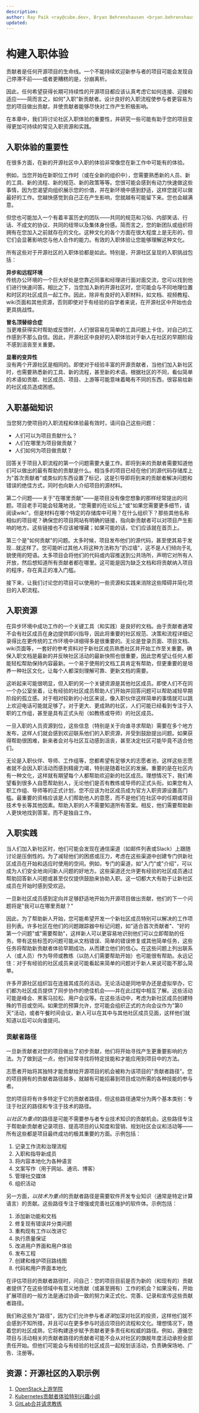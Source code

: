 ```yaml
---
description:
author: Ray Paik <ray@cube.dev>, Bryan Behrenshausen <bryan.behrenshausen@sas.com>, Brian Proffitt <bproffit@redhat.com>
updated:
---
```


# 构建入职体验

贡献者是任何开源项目的生命线。一个不能持续欢迎新参与者的项目可能会发现自己停滞不前——或者更糟糕的是，分崩离析。

因此，任何希望获得长期可持续性的开源项目都应该认真考虑它如何连接、迎接和适应——简而言之，如何"入职"新贡献者。设计良好的入职流程使参与者更容易为您的项目做出贡献，并使贡献者能够尽快对工作产生积极影响。

在本章中，我们将讨论社区入职体验的重要性，并研究一些可能有助于您的项目变得更加可持续的常见入职资源和实践。

## 入职体验的重要性

在很多方面，在新的开源社区中入职的体验非常像您在新工作中可能有的体验。

例如，当您开始在新职位工作时（或在全新的组织中），您需要熟悉新的人员、新的工具、新的流程、新的规范、新的政策等等。您很可能会感到有动力快速做这些事情，因为您渴望向组织展示您的价值，并在新环境中感到舒适，这样您就可以做最好的工作。您越快感觉到自己正在产生影响，您就越有可能留下来。您也会越满意。

但您也可能加入一个有着丰富历史的团队——共同的规范和习俗、内部笑话、行话、不成文的协议、共同的纽带以及集体身份感。简而言之，您的新团队或组织将拥有在您加入之前就存在的文化。这种文化的各个方面在很大程度上是无形的，但它们会显著影响您与他人合作的能力。有效的入职体验让您能够理解这种文化。

所有这些对于开源社区的入职体验都是如此。特别是，开源社区呈现的入职挑战包括：

**异步和远程环境**  
传统办公环境的一个巨大好处是您靠近同事和经理进行面对面交流，您可以找到他们进行快速问答。相比之下，当您加入新的开源社区时，您可能会与不同地理位置和时区的社区成员一起工作。因此，除非有良好的入职材料，如文档、视频教程、wiki页面和其他资源，否则即使对于有经验的自学者来说，在开源社区中开始也会更具挑战性。

**冒名顶替综合症**  
当更难获得实时帮助或反馈时，人们很容易在简单的工具问题上卡住，对自己的工作感到不那么自信。因此，开源社区中良好的入职体验对于新人在社区的早期阶段不感到沮丧至关重要。

**显著的变异性**  
没有两个开源社区是相同的。即使对于经验丰富的开源贡献者，当他们加入新社区时，也需要熟悉新的工具、新的流程，甚至新的术语。根据社区的不同，看似简单的术语如贡献、社区成员、项目、上游等可能意味着略有不同的东西，很容易给新的社区成员造成困惑。

## 入职基础知识

当您努力使项目的入职流程和体验最有效时，请问自己这些问题：

* 人们可以为项目贡献什么？
* 人们在哪里为项目做贡献？
* 人们如何为项目做贡献？

回答关于项目入职流程的第一个问题需要大量工作。即将到来的贡献者需要知道他们可以做出的最有帮助的贡献是什么。相当多的项目已经在他们的源代码存储库上为"首次贡献者"或类似的东西设置了标记，这是引导即将到来的贡献者解决问题和错误的绝佳方式，同时也向新人介绍项目的源材料。

第二个问题——关于"在哪里贡献"——是项目没有像您想象的那样经常提出的问题。项目老手可能会轻蔑地说，"您需要的在论坛上"或"如果您需要更多细节，请阅读wiki"。但是材料在哪个特定的存储库中可用？在什么组织下？那些其他名称相似的项目呢？确保您的项目网站有明确的链接，指向新贡献者可以对项目产生影响的地方。这些链接也不应该被埋藏；如果可能的话，它们应该就在首页上。

第三个是"如何贡献"的问题。太多时候，项目发布他们的源代码，甚至使其易于发现...就这样了。您可能听过其他人将这种方法称为"扔过墙"，这不是人们倾向于礼貌使用的短语。太多项目会将他们的代码或内容推送到公共场所，声明它对所有人开放，然后想知道所有贡献者都在哪里。这可能是因为缺乏文档和将贡献纳入项目的程序，存在真正的准入门槛。

接下来，让我们讨论您的项目可以使用的一些资源和实践来消除这些障碍并简化项目的入职流程。

## 入职资源

在异步环境中成功工作的一个关键工具（和实践）是良好的文档。由于贡献者通常不会有社区成员在身边提供即兴指导，因此将重要的社区规范、决策和流程详细记录得比在更传统的工作环境中详细得多是很重要的。无论是登录页面、项目文档、wiki页面等，一套好的参考资料对于新社区成员熟悉社区并开始工作至关重要。确保入职文档是最新的并反映社区活动的最新快照也很重要，因此您希望让任何人都能轻松帮助保持内容最新。一个易于使用的文档工具肯定有帮助，但更重要的是培养一种社区文化，让每个人都深刻理解可靠、更新文档的需要。

这听起来可能很明显，但入职的另一个关键资源是其他社区成员。即使人们不在同一个办公室坐着，让有经验的社区成员帮助人们开始并回答问题可以帮助减轻早期阶段的孤立感。对于相对较新的小社区来说，像入职伙伴这样简单的事情就可以跳上欢迎电话可能就足够了。对于更大、更成熟的社区，人们可能已经看到专注于入职的工作组，甚至是具有正式头衔（如教练或导师）的社区成员。

一旦入职的人员资源到位，这些信息（特别是关于向谁寻求帮助）需要在多个地方发布，这样人们就会感到欢迎联系他们的入职资源，并受到鼓励提出问题。如果获得帮助很困难，新来者会对与社区互动感到沮丧，甚至决定社区可能毕竟不适合他们。

无论是入职伙伴、导师、工作组等，您都希望有足够大的志愿者池，这样这些志愿者就不会因入职活动而感到精疲力竭，特别是随着社区的发展。重要的是在社区内有一种文化，这样就有期望每个人都帮助欢迎新的社区成员。理想情况下，我们希望看到很多人自愿帮助别人，无论他们是否有教练或导师的正式头衔。如果您有入职工作组、导师等的正式计划，您不应该为社区成员成为官方入职资源设置高门槛。最重要的资格应该是人们帮助他人的意愿，而不是他们在社区中的任期或项目技术专长等其他因素。帮助入职的人不需要知道所有答案。相反，他们需要帮助新人更快地找到答案，而不是独自工作。

## 入职实践

当人们加入新社区时，他们可能会发现在通信渠道（如邮件列表或Slack）上跟随讨论是压倒性的。为了减轻他们的困惑或压力，考虑在这些渠道中创建专门供新社区成员在开始和适应时使用的空间。例如，专门的渠道，如"入门"或"介绍"，可以成为人们安全地询问新人问题的好地方。这些渠道还允许更有经验的社区成员通过帮助回答新人问题或甚至仅仅提供鼓励来协助入职。这一切都大大有助于让新社区成员在开始时感到受欢迎。

一旦新社区成员感到定向并足够舒适地开始为开源项目做出贡献，他们的下一个问题将是"我可以在哪里贡献？"

因此，为了帮助新人开始，您可能希望开发一个新社区成员特别可以解决的工作项目列表。许多社区在他们的问题跟踪器中标记问题，如"适合首次贡献者"、"好的第一个问题"或"需要帮助"，这样新人可以更容易地识别他们可以立即帮助的任务。带有这些标签的问题可能从文档错误、简单的错误修复或其他简单任务，这些任务将帮助新贡献者体验早期成功，从而建立他们的信心。在这些问题上列出联系人（或人员）作为导师或教练（以防人们需要帮助开始）也可能很有帮助。永远记住：对于有经验的社区成员来说可能看起来简单的问题对于新人来说可能不那么简单。

许多开源社区组织旨在连接其成员的活动。无论活动是同地举办还是虚拟举办，它们都为社区成员提供了同步协作的绝佳机会——并在此过程中相互了解。这些活动可能是峰会、黑客马拉松、用户会议等。在这些活动中，考虑为新社区成员创建特殊的节目或空间。如果您的预算允许，您可能会组织正式的方向会议作为"第0天"活动，或者午餐时间会议，新人可以在其中与其他社区成员见面，这样他们就知道以后可以向谁提问。

### 贡献者路径

一旦新贡献者对您的项目做出了初步贡献，他们将开始寻找产生更重要影响的方法。为了做到这一点，他们经常寻找将特定技能和才能应用到项目中的方法。

志愿者开始将其独特才能贡献给开源项目的机会被称为该项目的"贡献者路径"。您的项目拥有的贡献者路径越多，就越有可能招募到项目成功所需的各种技能的参与者。

您的项目将有许多特定于它的贡献者路径，但这些路径通常分为两个基本类别：专注于社区的路径和专注于技术的路径。

*以社区为重点*的路径是可能不需要参与者专业技术知识的贡献机会。这些路径专注于帮助新贡献者记录项目、提高项目的认知度和营销、规划社区会议和活动等——所有这些都是项目最终成功的极其重要的方面。示例包括：

1. 记录工作流和治理流程
2. 入职和指导新成员
3. 将内容本地化为各种语言
4. 文案写作（用于网站、通讯、博客）
5. 管理社交媒体
6. 组织活动

另一方面，*以技术为重点*的贡献者路径是需要软件开发专业知识（通常是特定计算语言）的贡献。这些路径专注于增强或完善社区维护的软件体。示例包括：

1. 添加新功能和文档
2. 修复现有错误并分类问题
3. 重构现有工作以改进它
4. 执行质量保证
5. 改进用户界面和用户体验
6. 发布工程
7. 创建和维护项目路线图
8. 代码和用户界面本地化

在评估项目的贡献者路径时，问自己：您的项目目前是否为新的（和现有的）贡献者提供了在这些领域中有意义地贡献（或甚至拥有）工作的机会？如果没有，开始扩展项目的一般方法是通过协调一致的努力来正式化、完善、记录和宣传这些贡献者路径。

我们称这些为"路径"，因为它们允许参与者*逐渐*加深对社区的投资，这样他们就不会感到不知所措，并且可以在更多参与时适应项目的流程和文化。理想情况下，随着您的社区成熟，它将构建逐步赋予贡献者更多责任和权威的路径。例如，遵循您项目与活动相关的贡献者路径的贡献者可能不会从对社区的旗舰年度活动承担全部责任开始。但他们可能会与有经验的社区成员一起规划该活动，负责确保场地、广告、注册等。

## 资源：开源社区的入职示例

1. [OpenStack上游学院](https://docs.openstack.org/upstream-training/)
2. [Kubernetes贡献者体验特别兴趣小组](https://github.com/kubernetes/community/tree/master/sig-contributor-experience)
3. [GitLab合并请求教练](https://about.gitlab.com/job-families/expert/merge-request-coach/)
